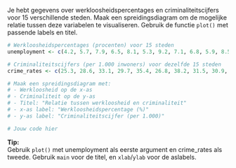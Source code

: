 Je hebt gegevens over werkloosheidspercentages en criminaliteitscijfers voor 15 verschillende steden. Maak een spreidingsdiagram om de mogelijke relatie tussen deze variabelen te visualiseren. Gebruik de functie `plot()` met passende labels en titel.

```R
# Werkloosheidspercentages (procenten) voor 15 steden
unemployment <- c(4.2, 5.7, 7.9, 6.5, 8.1, 5.3, 9.2, 7.1, 6.8, 5.9, 8.5, 7.4, 6.2, 9.0, 5.1)

# Criminaliteitscijfers (per 1.000 inwoners) voor dezelfde 15 steden
crime_rates <- c(25.3, 28.6, 33.1, 29.7, 35.4, 26.8, 38.2, 31.5, 30.9, 29.3, 36.1, 32.7, 29.0, 37.8, 27.2)

# Maak een spreidingsdiagram met:
# - Werkloosheid op de x-as
# - Criminaliteit op de y-as
# - Titel: "Relatie tussen werkloosheid en criminaliteit"
# - x-as label: "Werkloosheidspercentage (%)"
# - y-as label: "Criminaliteitscijfer (per 1.000)"

# Jouw code hier
```

**Tip:**  
Gebruik `plot()` met unemployment als eerste argument en crime_rates als tweede. Gebruik `main` voor de titel, en `xlab`/`ylab` voor de aslabels.

